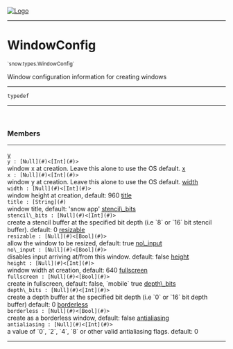 
[![Logo](../../../images/logo.png)](../../../api/index.html)

---



<h1>WindowConfig</h1>
<small>`snow.types.WindowConfig`</small>

Window configuration information for creating windows

---

`typedef`

---

&nbsp;
&nbsp;



<h3>Members</h3> <hr/><span class="member apipage">
                <a name="y"><a class="lift" href="#y">y</a></a><div class="clear"></div><code class="signature apipage">y : [Null](#)&lt;[Int](#)&gt;</code><br/></span>
            <span class="small_desc_flat">window x at creation. Leave this alone to use the OS default.</span><span class="member apipage">
                <a name="x"><a class="lift" href="#x">x</a></a><div class="clear"></div><code class="signature apipage">x : [Null](#)&lt;[Int](#)&gt;</code><br/></span>
            <span class="small_desc_flat">window y at creation. Leave this alone to use the OS default.</span><span class="member apipage">
                <a name="width"><a class="lift" href="#width">width</a></a><div class="clear"></div><code class="signature apipage">width : [Null](#)&lt;[Int](#)&gt;</code><br/></span>
            <span class="small_desc_flat">window height at creation, default: 960</span><span class="member apipage">
                <a name="title"><a class="lift" href="#title">title</a></a><div class="clear"></div><code class="signature apipage">title : [String](#)</code><br/></span>
            <span class="small_desc_flat">window title, default: 'snow app'</span><span class="member apipage">
                <a name="stencil_bits"><a class="lift" href="#stencil_bits">stencil\_bits</a></a><div class="clear"></div><code class="signature apipage">stencil\_bits : [Null](#)&lt;[Int](#)&gt;</code><br/></span>
            <span class="small_desc_flat">create a stencil buffer at the specified bit depth (i.e `8` or `16` bit stencil buffer). default: 0</span><span class="member apipage">
                <a name="resizable"><a class="lift" href="#resizable">resizable</a></a><div class="clear"></div><code class="signature apipage">resizable : [Null](#)&lt;[Bool](#)&gt;</code><br/></span>
            <span class="small_desc_flat">allow the window to be resized, default: true</span><span class="member apipage">
                <a name="no_input"><a class="lift" href="#no_input">no\_input</a></a><div class="clear"></div><code class="signature apipage">no\_input : [Null](#)&lt;[Bool](#)&gt;</code><br/></span>
            <span class="small_desc_flat">disables input arriving at/from this window. default: false</span><span class="member apipage">
                <a name="height"><a class="lift" href="#height">height</a></a><div class="clear"></div><code class="signature apipage">height : [Null](#)&lt;[Int](#)&gt;</code><br/></span>
            <span class="small_desc_flat">window width at creation, default: 640</span><span class="member apipage">
                <a name="fullscreen"><a class="lift" href="#fullscreen">fullscreen</a></a><div class="clear"></div><code class="signature apipage">fullscreen : [Null](#)&lt;[Bool](#)&gt;</code><br/></span>
            <span class="small_desc_flat">create in fullscreen, default: false, `mobile` true</span><span class="member apipage">
                <a name="depth_bits"><a class="lift" href="#depth_bits">depth\_bits</a></a><div class="clear"></div><code class="signature apipage">depth\_bits : [Null](#)&lt;[Int](#)&gt;</code><br/></span>
            <span class="small_desc_flat">create a depth buffer at the specified bit depth (i.e `0` or `16` bit depth buffer) default: 0</span><span class="member apipage">
                <a name="borderless"><a class="lift" href="#borderless">borderless</a></a><div class="clear"></div><code class="signature apipage">borderless : [Null](#)&lt;[Bool](#)&gt;</code><br/></span>
            <span class="small_desc_flat">create as a borderless window, default: false</span><span class="member apipage">
                <a name="antialiasing"><a class="lift" href="#antialiasing">antialiasing</a></a><div class="clear"></div><code class="signature apipage">antialiasing : [Null](#)&lt;[Int](#)&gt;</code><br/></span>
            <span class="small_desc_flat">a value of `0`, `2`, `4`, `8` or other valid antialiasing flags. default: 0</span>







---

&nbsp;
&nbsp;
&nbsp;
&nbsp;
